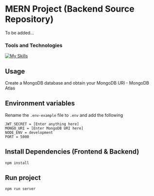 # MERN Project (Backend Source Repository)
To be added...

### Tools and Technologies
[![My Skills](https://skillicons.dev/icons?i=css,html,js,git,postman,redux,mongodb,github,figma,nodejs,react,tailwind,vite,vscode,linux,express&perline=8&theme=dark)](https://skillicons.dev)

## Usage
Create a MongoDB database and obtain your MongoDB URI - MongoDB Atlas

## Environment variables
Rename the `.env-example` file to `.env` and add the following

    JWT_SECRET = [Enter anything here]
    MONGO_URI = [Enter MongoDB URI here]
    NODE_ENV = development
    PORT = 5000

## Install Dependencies (Frontend & Backend)

    npm install

## Run project

    npm run server
